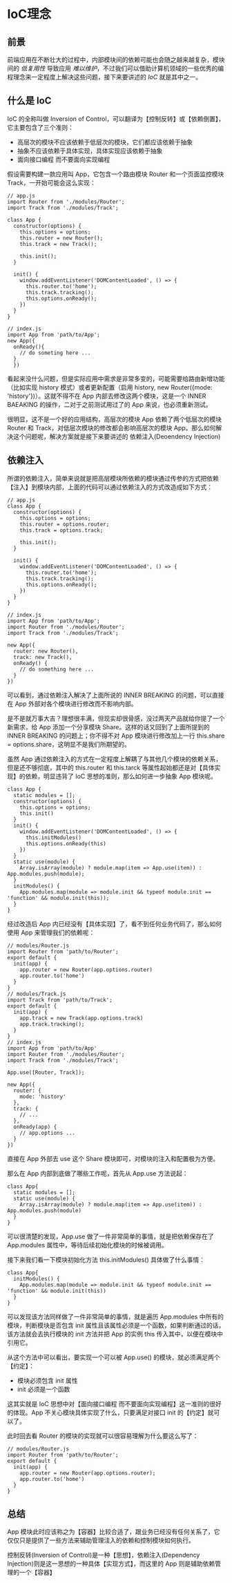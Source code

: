 # IoC理念

## 前景

前端应用在不断壮大的过程中，内部模块间的依赖可能也会随之越来越复杂，模块间的 *低复用性* 导致应用 *难以维护*，不过我们可以借助计算机领域的一些优秀的编程理念来一定程度上解决这些问题，接下来要讲述的 *IoC* 就是其中之一。

## 什么是 IoC

IoC 的全称叫做 Inversion of Control，可以翻译为【控制反转】或【依赖倒置】，它主要包含了三个准则：

- 高层次的模块不应该依赖于低层次的模块，它们都应该依赖于抽象
- 抽象不应该依赖于具体实现，具体实现应该依赖于抽象
- 面向接口编程 而不要面向实现编程

假设需要构建一款应用叫 App，它包含一个路由模块 Router 和一个页面监控模块 Track，一开始可能会这么实现：

```
// app.js
import Router from './modules/Router';
import Track from './modules/Track';

class App {
  constructor(options) {
    this.options = options;
    this.router = new Router();
    this.track = new Track();

    this.init();
  }

  init() {
    window.addEventListener('DOMContentLoaded', () => {
      this.router.to('home');
      this.track.tracking();
      this.options.onReady();  
    })
  }
}

// index.js
import App from 'path/to/App';
new App({
  onReady(){
    // do someting here ...
  }
  })
```

看起来没什么问题，但是实际应用中需求是非常多变的，可能需要给路由新增功能（比如实现 history 模式）或者更新配置（启用 history, new Router({mode: 'history'})）。这就不得不在 App 内部去修改这两个模块，这是一个 INNER BAEAKING 的操作，二对于之前测试用过了的 App 来说，也必须重新测试。

很明显，这不是一个好的应用结构，高层次的模块 App 依赖了两个低层次的模块 Router 和 Track，对低层次模块的修改都会影响高层次的模块 App。那么如何解决这个问题呢，解决方案就是接下来要讲述的 依赖注入(Deoendency Injection)

## 依赖注入

所谓的依赖注入，简单来说就是把高层模块所依赖的模块通过传参的方式把依赖【注入】到模块内部，上面的代码可以通过依赖注入的方式改造成如下方式：

```
// app.js
class App {
  constructor(options) {
    this.options = options;
    this.router = options.router;
    this.track = options.track;

    this.init();
  }

  init() {
    window.addEventListener('DOMContentLoaded', () => {
      this.router.to('home');
      this.track.tracking();
      this.options.onReady();
    })
  }
}

// index.js
import App from 'path/to/App';
import Router from './modules/Router';
import Track from './modules/Track';

new App({
  router: new Router(),
  track: new Track(),
  onReady() {
    // do something here ...
  }
})
```

可以看到，通过依赖注入解决了上面所说的 INNER BREAKING 的问题，可以直接在 App 外部对各个模块进行修改而不影响内部。

是不是就万事大吉？理想很丰满，但现实却很骨感，没过两天产品就给你提了一个新需求，给 App 添加一个分享模块 Share。这样的话又回到了上面所提到的 INNER BREAKING 的问题上；你不得不对 App 模块进行修改加上一行 this.share = options.share，这明显不是我们所期望的。

虽然 App 通过依赖注入的方式在一定程度上解耦了与其他几个模块的依赖关系，但是还不够彻底，其中的 this.router 和 this.tarck 等属性起始都还是对【具体实现】的依赖，明显违背了 IoC 思想的准则，那么如何进一步抽象 App 模块呢。

```
class App {
  static modules = [];
  constructor(options) {
    this.options = options;
    this.init()
  }
  init() {
    window.addEventListener('DOMContentLoaded', () => {
      this.initModules()
      this.options.onReady(this)  
    })
  }
  static use(module) {
    Array.isArray(module) ? module.map(item => App.use(item)) : App.modules.push(module);
  }
  initModules() {
    App.modules.map(module => module.init && typeof module.init == 'function' && module.init(this));
  }
}
```

经过改造后 App 内已经没有【具体实现】了，看不到任何业务代码了，那么如何使用 App 来管理我们的依赖呢：

```
// modules/Router.js
import Router from 'path/to/Router';
export default {
  init(app) {
    app.router = new Router(app.options.router)
    app.router.to('home')
  }
}
// modules/Track.js
import Track from 'path/to/Track';
export default {
  init(app) {
    app.track = new Track(app.options.track)
    app.track.tracking();
  }
}
// index.js
import App from 'path/to/App'
import Router from './modules/Router';
import Track from './modules/Track';

App.use([Router, Track]);

new App({
  router: {
    mode: 'history'
  },
  track: {
    // ...
  },
  onReady(app) {
    // app.options ...
  }
})
```

直接在 App 外部去 use 这个 Share 模块即可，对模块的注入和配置极为方便。

那么在 App 内部到底做了哪些工作呢，首先从 App.use 方法说起：

```
class App{
  static modules = [];
  static use(module) {
    Array.isArray(module) ? module.map(item => App.use(item)) : App.modules.push(module)
  }
}
```

可以很清楚的发现，App.use 做了一件非常简单的事情，就是把依赖保存在了 App.modules 属性中，等待后续初始化模块的时候被调用。

接下来我们看一下模块初始化方法 this.initModules() 具体做了什么事情：

```
class App{
  initModules() {
    App.modules.map(module => module.init && typeof module.init == 'function' && module.init(this))
  }
}
```

可以发现该方法同样做了一件非常简单的事情，就是遍历 App.modules 中所有的模块，判断模块是否包含 init 属性且该属性必须是一个函数，如果判断通过的话，该方法就会去执行模块的 init 方法并把 App 的实例 this 传入其中，以便在模块中引用它。

从这个方法中可以看出，要实现一个可以被 App.use() 的模块，就必须满足两个【约定】：

- 模块必须包含 init 属性
- init 必须是一个函数

这其实就是 IoC 思想中对【面向接口编程 而不要面向实现编程】这一准则的很好的体现。App 不关心模块具体实现了什么，只要满足对接口 init 的【约定】就可以了。

此时回去看 Router 的模块的实现就可以很容易理解为什么要这么写了：

```
// modules/Router.js
import Router from 'path/to/Router';
export default {
  init(app) {
    app.router = new Router(app.options.router);
    app.router.to('home')
  }
}
```

## 总结

App 模块此时应该称之为【容器】比较合适了，跟业务已经没有任何关系了，它仅仅只是提供了一些方法来辅助管理注入的依赖和控制模块如何执行。

控制反转(Inversion of Control)是一种【思想】，依赖注入(Dependency Injection)则是这一思想的一种具体【实现方式】，而这里的 App 则是辅助依赖管理的一个【容器】